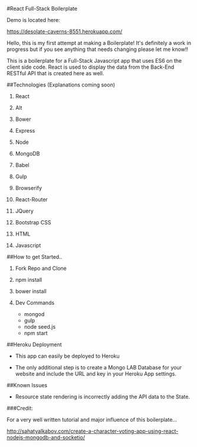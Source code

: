 #React Full-Stack Boilerplate

Demo is located here:

https://desolate-caverns-8551.herokuapp.com/

Hello, this is my first attempt at making a Boilerplate! It's definitely a work in progress but if you see anything that needs changing please let me know!!

This is a boilerplate for a Full-Stack Javascript app that uses ES6 on the client side code.
React is used to display the data from the Back-End RESTful API that is created here as well.

##Technologies (Explanations coming soon)

1. React

2. Alt

3. Bower

4. Express

5. Node

6. MongoDB

7. Babel

8. Gulp

9. Browserify

10. React-Router

11. JQuery

12. Bootstrap CSS

13. HTML

14. Javascript

##How to get Started..

1. Fork Repo and Clone

2. npm install

3. bower install

4. Dev Commands
    - mongod
    - gulp
    - node seed.js
    - npm start

##Heroku Deployment

- This app can easily be deployed to Heroku

- The only additional step is to create a Mongo LAB Database for your website and include the URL and key in your Heroku App settings.

##Known Issues

- Resource state rendering is incorrectly adding the API data to the State.

###Credit:

For a very well written tutorial and major influence of this boilerplate...

http://sahatyalkabov.com/create-a-character-voting-app-using-react-nodejs-mongodb-and-socketio/
